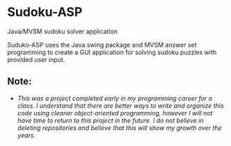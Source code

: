 # Sudoku-ASP
Java/MVSM sudoku solver application

Suduko-ASP uses the Java swing package and MVSM answer set programming to create a GUI application for solving sudoku puzzles with provided user input.


## Note:
- *This was a project completed early in my programming career for a class. I understand that there are better ways to write and organize this code using cleaner object-oriented programming, however I will not have time to return to this project in the future. I do not believe in deleting repositories and believe that this will show my growth over the years.*
